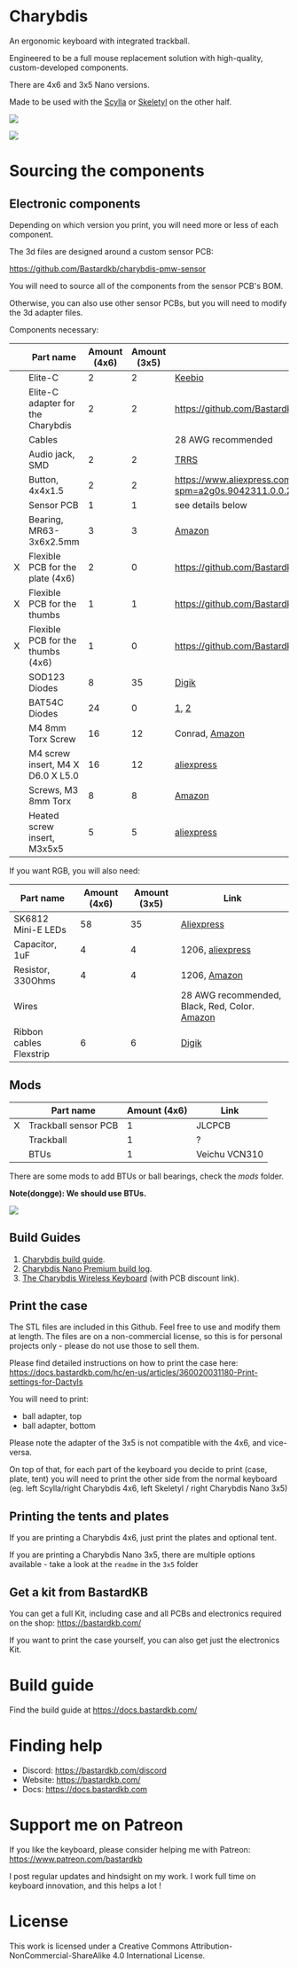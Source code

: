 # Charybdis


An ergonomic keyboard with integrated trackball.

Engineered to be a full mouse replacement solution with high-quality, custom-developed components.

There are 4x6 and 3x5 Nano versions.

Made to be used with the [Scylla](https://github.com/Bastardkb/Scylla) or [Skeletyl](https://github.com/Bastardkb/Skeletyl) on the other half.

![](pics/1ae.jpg)

![](pics/1af.jpg)


# Sourcing the components

## Electronic components

Depending on which version you print, you will need more or less of each component.

The 3d files are designed around a custom sensor PCB:

https://github.com/Bastardkb/charybdis-pmw-sensor

You will need to source all of the components from the sensor PCB's BOM.

Otherwise, you can also use other sensor PCBs, but you will need to modify the 3d adapter files.

Components necessary:

|     | Part name                         | Amount (4x6) | Amount (3x5) | Link                                                                                       |
|-----| --------------------------------- | ------------ | ------------ | ------------------------------------------------------------------------------------------ |
|   | Elite-C                           | 2            | 2            | [Keebio](https://keeb.io/products/elite-c-low-profile-version-usb-c-pro-micro-replacement-atmega32u4) |
|   | Elite-C adapter for the Charybdis | 2            | 2            | https://github.com/Bastardkb/Elite-C-holder                                                |
|   | Cables                            |              |              | 28 AWG recommended                                                                         |
|   | Audio jack, SMD                   | 2            | 2            | [TRRS](https://keeb.io/collections/diy-parts/products/trrs-jack-3-5mm)                     |
|   | Button, 4x4x1.5                   | 2            | 2            | https://www.aliexpress.com/item/1005001304569553.html?spm=a2g0s.9042311.0.0.27424c4dDwgcp7 |
|   | Sensor PCB                        | 1            | 1            | see details below                                                                          |
|   | Bearing, MR63-3x6x2.5mm           | 3            | 3            | [Amazon](https://www.amazon.com/MR-2RS-Deep-Groove-Ball-Bearing/dp/B09BTTDTT1?th=1)        |
| X | Flexible PCB for the plate (4x6)  | 2            | 0            | https://github.com/Bastardkb/Scylla-PCB-Plate                                              |
| X | Flexible PCB for the thumbs       | 1            | 1            | https://github.com/Bastardkb/PCB_thumbs_Charybdis                                          |
| X | Flexible PCB for the thumbs (4x6) | 1            | 0            | https://github.com/Bastardkb/Scylla-PCB-thumb-cluster                                      |
|   | SOD123 Diodes                     | 8            | 35           | [Digik](https://www.digikey.com.au/en/products/filter/discrete-semiconductor-products/diodes/rectifiers/single-diodes/sod-123/280?s=N4IgjCBcpgbFoDGUBmBDANgZwKYBoQA3AOygBcAnAV3xAHsoBtEAFgAYWAOAJhZAF0CABzJQQAZUoBLYgHMQAXyVA)|
|   | BAT54C Diodes                     | 24           | 0            | [1](https://www.amazon.com/dp/B0BL6PCPT7?tag=opebrobar-20&linkCode=osi&th=1&psc=1), [2](https://www.amazon.com/dp/B06WRNN7ND?tag=opebrobar-20&linkCode=osi&th=1&psc=1)  |
|   | M4 8mm Torx Screw                 | 16           | 12           | Conrad, [Amazon](https://www.amazon.com/uxcell-M4x8mm-Screws-Replaces-Carbide/dp/B07KY8QJC6/ref=sr_1_1?content-id=amzn1.sym.918a99dd-4826-4c0a-be33-a6705d69c4cf%3Aamzn1.sym.918a99dd-4826-4c0a-be33-a6705d69c4cf&keywords=Screws&pd_rd_r=97a7b1be-f6be-4778-882f-903a0b0aecdf&pd_rd_w=8OYjX&pd_rd_wg=BttCv&pf_rd_p=918a99dd-4826-4c0a-be33-a6705d69c4cf&pf_rd_r=0KVABRZ0HQDXVJT4M17R&pid=86exCdD&qid=1692883413&refinements=p_n_feature_five_browse-bin%3A3177290011%2Cp_n_feature_twenty-eight_browse-bin%3A19043859011&s=industrial&sr=1-1) |
|   | M4 screw insert, M4 X D6.0 X L5.0 | 16           | 12           | [aliexpress](https://fr.aliexpress.com/item/4000232925592.html?spm=a2g0s.12269583.0.0.6aef4f282LZO4v)    |
|   | Screws, M3 8mm Torx               | 8            | 8            | [Amazon](https://www.amazon.com/dp/B01D8L4XVE?tag=opebrobar-20&linkCode=osi&)              |
|   | Heated screw insert, M3x5x5       | 5            | 5            | [aliexpress](https://fr.aliexpress.com/item/1005005220632314.html?spm=a2g0o.productlist.main.5.35de11b34IXUpa&algo_pvid=d15248ab-3830-4259-a2ca-363436415617&algo_exp_id=d15248ab-3830-4259-a2ca-363436415617-2&pdp_npi=4%40dis%21AUD%2110.85%210.77%21%21%2150.39%21%21%402101e9d416928837462348642e7119%2112000032238859319%21sea%21AU%210%21A&curPageLogUid=X44qKjVjlO5T)                                                                                           |


If you want RGB, you will also need:

| Part name          |  Amount (4x6) | Amount (3x5)  | Link       |
| ------------------ | ------ | ---------- | ---------- |
| SK6812 Mini-E LEDs | 58  | 35  | [Aliexpress](https://fr.aliexpress.com/item/1005005956813491.html?spm=a2g0o.productlist.main.1.fc852531dA2cKc&algo_pvid=2a4c8f79-da04-40a7-9c02-71613ab11d67&algo_exp_id=2a4c8f79-da04-40a7-9c02-71613ab11d67-0&pdp_npi=4%40dis%21AUD%2114.99%2114.99%21%21%219.56%21%21%402101e9d416928839526482288e7119%2112000035024278716%21sea%21AU%210%21A&curPageLogUid=mdTrydzk6Daf) |
| Capacitor, 1uF          | 4  |  4   | 1206, [aliexpress](https://fr.aliexpress.com/item/32973259342.html?spm=a2g0o.productlist.main.1.14111e3fQfuumk&algo_pvid=98833444-9676-4ea5-8f03-27e481e39e6b&algo_exp_id=98833444-9676-4ea5-8f03-27e481e39e6b-0&pdp_npi=4%40dis%21AUD%210.65%210.56%21%21%213.03%21%21%402101e9d416928839884072589e7119%2166651074262%21sea%21AU%210%21A&curPageLogUid=MfWtThVRr3Qq)                                  |
| Resistor, 330Ohms       | 4   |  4  | 1206, [Amazon](https://www.amazon.com/dp/B07QH5PFG3?tag=opebrobar-20&linkCode=osi&th=1)                                  |
| Wires                   |     |    | 28 AWG recommended, Black, Red, Color. [Amazon](https://www.amazon.com/BNTECHGO-Silicone-Flexible-Strands-Stranded/dp/B07HGT77R5/ref=sr_1_1_sspa?keywords=28+awg+wire&qid=1692884402&sprefix=28+AWG+%2Caps%2C315&sr=8-1-spons&sp_csd=d2lkZ2V0TmFtZT1zcF9hdGY&psc=1) |
| Ribbon cables Flexstrip | 6    | 6  | [Digik](https://www.digikey.com.au/en/products/detail/te-connectivity-amp-connectors/FSP-22A-12/5591822?utm_adgroup=&utm_source=google&utm_medium=cpc&utm_campaign=Pmax_Focus%20Supplier&utm_term=&utm_id=go_cmp-20193105734_adg-_ad-__dev-c_ext-_prd-5591822_sig-Cj0KCQjw_5unBhCMARIsACZyzS0ldfSiOn4i5GuByEKcSBIuPog4oslJEGRk3z689VjsMcxxYmswdqAaAqPIEALw_wcB&productid=5591822&gad=1&gclid=Cj0KCQjw_5unBhCMARIsACZyzS0ldfSiOn4i5GuByEKcSBIuPog4oslJEGRk3z689VjsMcxxYmswdqAaAqPIEALw_wcB)  |             


## Mods

|    | Part name          |  Amount (4x6) | Link       |
| -- | ------------------ | ------ | ---------- |
| X | Trackball sensor PCB | 1 | JLCPCB |
|   | Trackball | 1 | ? |
|   | BTUs | 1 | Veichu VCN310 |


There are some mods to add BTUs or ball bearings, check the *mods* folder.

**Note(dongge): We should use BTUs.**




![](pics/1ac.png)


## Build Guides
1. [Charybdis build guide](https://www.youtube.com/watch?v=cGCYxeZLDmM&ab_channel=BastardKeyboards).
2. [Charybdis Nano Premium build log](https://www.youtube.com/watch?v=MmBHnL5KuHo&ab_channel=BastardKeyboards).
3. [The Charybdis Wireless Keyboard](https://www.youtube.com/watch?v=Mks7QDxFreY&ab_channel=EIGA) (with PCB discount link).

## Print the case

The STL files are included in this Github.
Feel free to use and modify them at length. The files are on a non-commercial license, so this is for personal projects only - please do not use those to sell them.

Please find detailed instructions on how to print the case here:
https://docs.bastardkb.com/hc/en-us/articles/360020031180-Print-settings-for-Dactyls

You will need to print:

- ball adapter, top
- ball adapter, bottom

Please note the adapter of the 3x5 is not compatible with the 4x6, and vice-versa.

On top of that, for each part of the keyboard you decide to print (case, plate, tent) you will need to print the other side from the normal keyboard (eg. left Scylla/right Charybdis 4x6, left Skeletyl / right Charybdis Nano 3x5)

## Printing the tents and plates

If you are printing a Charybdis 4x6, just print the plates and optional tent.

If you are printing a Charybdis Nano 3x5, there are multiple options available - take a look at the `readme` in the `3x5` folder

## Get a kit from BastardKB

You can get a full Kit, including case and all PCBs and electronics required on the shop:
https://bastardkb.com/

If you want to print the case yourself, you can also get just the electronics Kit.

# Build guide

Find the build guide at https://docs.bastardkb.com/

# Finding help

- Discord: https://bastardkb.com/discord
- Website: https://bastardkb.com/
- Docs: https://docs.bastardkb.com

# Support me on Patreon

If you like the keyboard, please consider helping me with Patreon: https://www.patreon.com/bastardkb

I post regular updates and hindsight on my work. I work full time on keyboard innovation, and this helps a lot !

# License 

This work is licensed under a Creative Commons Attribution-NonCommercial-ShareAlike 4.0 International License.
